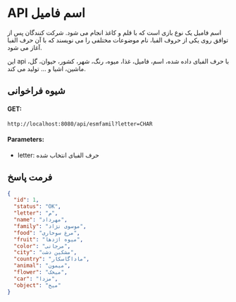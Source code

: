 # API اسم فامیل

اسم فامیل یک نوع بازی است که با قلم و کاغذ انجام می شود. شرکت کنندگان پس از توافق روی یکی از حروف الفبا، نام موضوعات مختلفی را می نویسند که با آن حرف الفبا آغاز می شود.

این api با حرف الفبای داده شده، اسم، فامیل، غذا، میوه، رنگ، شهر، کشور، حیوان، گل، ماشین، اشیا و ... تولید می کند.

## شیوه فراخوانی

#### GET:

```
http://localhost:8080/api/esmfamil?letter=CHAR
```

#### Parameters:

- letter: حرف الفبای انتخاب شده

## فرمت پاسخ

```json
{
  "id": 1,
  "status": "OK",
  "letter": "م",
  "name": "مهرداد",
  "family": "موسوی نژاد",
  "food": "مرغ سوخاری",
  "fruit": "میوه اژدها",
  "color": "مرجانی",
  "city": "مشکین دشت",
  "country": "ماداگاسکار",
  "animal": "میمون",
  "flower": "میخک",
  "car": "مزدا",
  "object": "میخ"
}
```